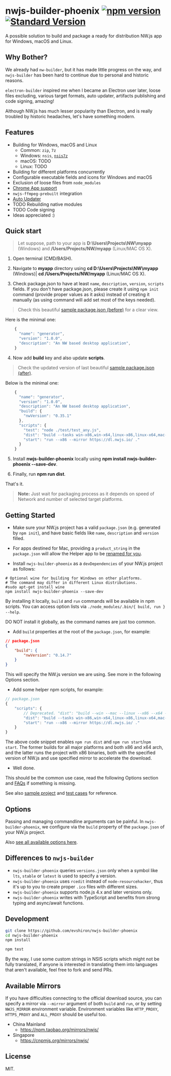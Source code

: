 # nwjs-builder-phoenix [![npm version](https://img.shields.io/npm/v/nwjs-builder-phoenix.svg)](https://npmjs.org/package/nwjs-builder-phoenix) [![Standard Version](https://img.shields.io/badge/release-standard%20version-brightgreen.svg)](https://github.com/conventional-changelog/standard-version)

A possible solution to build and package a ready for distribution NW.js app for Windows, macOS and Linux.

## Why Bother?

We already had `nw-builder`, but it has made little progress on the way, and `nwjs-builder` has been hard to continue due to personal and historic reasons.

`electron-builder` inspired me when I became an Electron user later, loose files excluding, various target formats, auto updater, artifacts publishing and code signing, amazing!

Although NW.js has much lesser popularity than Electron, and is really troubled by historic headaches, let's have something modern.

## Features

* Building for Windows, macOS and Linux
  * Common: `zip`, `7z`
  * Windows: `nsis`, [`nsis7z`](./docs/FAQs.md)
  * macOS: TODO
  * Linux: TODO
* Building for different platforms concurrently
* Configurable executable fields and icons for Windows and macOS
* Exclusion of loose files from `node_modules`
* [Chrome App support](./docs/FAQs.md)
* `nwjs-ffmpeg-prebuilt` integration
* [Auto Updater](./packages/nsis-compat-tester/)
* TODO Rebuilding native modules
* TODO Code signing
* Ideas appreciated :)

## Quick start

> Let suppose, path to your app is **D:\Users\Projects\NW\myapp** (Windows) and **/Users/Projects/NW/myapp** (Linux/MAC OS X).

1. Open terminal (CMD/BASH).

2. Navigate to **myapp** directory using **cd D:\Users\Projects\NW\myapp** (Windows)| **cd /Users/Projects/NW/myapp** (Linux/MAC OS X).

3. Check package.json to have at least `name`, `description`, `version`, `scripts` fields. If you don't have package.json, please create it using `npm init` command (provide proper values as it asks) instead of creating it manually (as using command will add set most of the keys needed). 

> Check this beautiful [sample package.json (before)](./docs/package-json-v1.md) for a clear view.

Here is the minimal one:

```javascript
    {
      "name": "generator",
      "version": "1.0.0",
      "description": "An NW based desktop application",
    }
```

4. Now add **build** key and also update **scripts**. 

> Check the updated version of last beautiful [sample package.json (after)](./docs/package-json-v2.md). 

Below is the minimal one:
      
```javascript
    {
      "name": "generator",
      "version": "1.0.0",
      "description": "An NW based desktop application",
      "build": {
        "nwVersion": "0.35.1"
      },
      "scripts": {
        "test": "node ./test/test_any.js",
        "dist": "build --tasks win-x86,win-x64,linux-x86,linux-x64,mac-x64 --mirror https://dl.nwjs.io/ .",
        "start": "run --x86 --mirror https://dl.nwjs.io/ ."
      }
    }
```

5. Install **nwjs-builder-phoenix** locally using **npm install nwjs-builder-phoenix --save-dev**.

6. Finally, run **npm run dist**.

That's it. 

> **Note:** Just wait for packaging process as it depends on speed of Network and number of selected target platforms. 

## Getting Started

* Make sure your NW.js project has a valid `package.json` (e.g. generated by `npm init`), and have basic fields like `name`, `description` and `version` filled.

* For apps destined for Mac, providing a `product_string` in the `package.json` will allow the Helper app to be [renamed for you](http://docs.nwjs.io/en/latest/For%20Users/Package%20and%20Distribute/#mac-os-x).

* Install `nwjs-builder-phoenix` as a `devDependencies` of your NW.js project as follows:

```shell
# Optional wine for building for Windows on other platforms.
# The command may differ in different Linux distributions.
#sudo apt-get install wine
npm install nwjs-builder-phoenix --save-dev
```

By installing it locally, `build` and `run` commands will be available in npm scripts. You can access option lists via `./node_modules/.bin/{ build, run } --help`.

DO NOT install it globally, as the command names are just too common.

* Add `build` properties at the root of the `package.json`, for example:

```json
// package.json
{
    "build": {
        "nwVersion": "0.14.7"
    }
}
```

This will specify the NW.js version we are using. See more in the following Options section.

* Add some helper npm scripts, for example:

```javascript
// package.json
{
    "scripts": {
        // Deprecated. "dist": "build --win --mac --linux --x86 --x64 --mirror https://dl.nwjs.io/ .",
        "dist": "build --tasks win-x86,win-x64,linux-x86,linux-x64,mac-x64 --mirror https://dl.nwjs.io/ .",
        "start": "run --x86 --mirror https://dl.nwjs.io/ ."
    }
}
```

The above code snippet enables `npm run dist` and `npm run start`/`npm start`. The former builds for all major platforms and both x86 and x64 arch, and the latter runs the project with x86 binaries, both with the specified version of NW.js and use specified mirror to accelerate the download.

* Well done.

This should be the common use case, read the following Options section and [FAQs](./docs/FAQs.md) if something is missing.

See also [sample project](./assets/project/) and [test cases](./test/) for reference.

## Options

Passing and managing commandline arguments can be painful. In `nwjs-builder-phoenix`, we configure via the `build` property of the `package.json` of your NW.js project.

Also [see all available options here](./docs/Options.md).

## Differences to `nwjs-builder`

* `nwjs-builder-phoenix` queries `versions.json` only when a symbol like `lts`, `stable` or `latest` is used to specify a version.
* `nwjs-builder-phoenix` uses `rcedit` instead of `node-resourcehacker`, thus it's up to you to create proper `.ico` files with different sizes.
* `nwjs-builder-phoenix` supports node.js 4.x and later versions only.
* `nwjs-builder-phoenix` writes with TypeScript and benefits from strong typing and async/await functions.

## Development

```bash
git clone https://github.com/evshiron/nwjs-builder-phoenix
cd nwjs-builder-phoenix
npm install

npm test
```

By the way, I use some custom strings in NSIS scripts which might not be fully translated, if anyone is interested in translating them into languages that aren't available, feel free to fork and send PRs.

## Available Mirrors

If you have difficulties connecting to the official download source, you can specify a mirror via `--mirror` argument of both `build` and `run`, or by setting `NWJS_MIRROR` environment variable. Environment variables like `HTTP_PROXY`, `HTTPS_PROXY` and `ALL_PROXY` should be useful too.

* China Mainland
  * https://npm.taobao.org/mirrors/nwjs/
* Singapore
  * https://cnpmjs.org/mirrors/nwjs/

## License

MIT.
